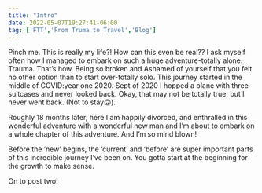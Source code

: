 ```yaml
---
title: "Intro"
date: 2022-05-07T19:27:41-06:00
tag: ['FTT','From Truma to Travel','Blog']
---
```


Pinch me. This is really my life?! How can this even be real?? I ask myself often how I managed to embark on such a huge adventure-totally alone. Trauma. That’s how. Being so broken and Ashamed of yourself that you felt no other option than to start over-totally solo. This journey started in the middle of COVID:year one 2020. Sept of 2020 I hopped a plane with three suitcases and never looked back. Okay, that may not be totally true, but I never went back. (Not to stay🙃).

Roughly 18 months later, here I am happily divorced, and enthralled in this wonderful adventure with a wonderful new man and I’m about to embark on a whole chapter of this adventure. And I’m so mind blown! 

Before the ’new’ begins, the ‘current’ and ‘before’ are super important parts of this incredible journey I’ve been on. You gotta start at the beginning for the growth to make sense. 

On to post two!
